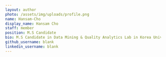 ```yaml
---
layout: author
photo: /assets/img/uploads/profile.png
name: Hansam-Cho
display_name: Hansam Cho
staff: member
position: M.S Candidate
bio: M.S Candidate in Data Mining & Quality Analytics Lab in Korea Univ.
github_username: blank
linkedin_username: blank
---
```


